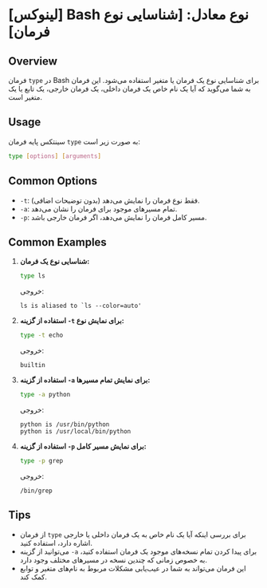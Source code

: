 # [لینوکس] Bash نوع معادل: [شناسایی نوع فرمان]

## Overview
فرمان `type` در Bash برای شناسایی نوع یک فرمان یا متغیر استفاده می‌شود. این فرمان به شما می‌گوید که آیا یک نام خاص یک فرمان داخلی، یک فرمان خارجی، یک تابع یا یک متغیر است.

## Usage
سینتکس پایه فرمان `type` به صورت زیر است:

```bash
type [options] [arguments]
```

## Common Options
- `-t`: فقط نوع فرمان را نمایش می‌دهد (بدون توضیحات اضافی).
- `-a`: تمام مسیرهای موجود برای فرمان را نشان می‌دهد.
- `-p`: مسیر کامل فرمان را نمایش می‌دهد، اگر فرمان خارجی باشد.

## Common Examples
1. **شناسایی نوع یک فرمان:**
   ```bash
   type ls
   ```
   خروجی: 
   ```
   ls is aliased to `ls --color=auto'
   ```

2. **استفاده از گزینه `-t` برای نمایش نوع:**
   ```bash
   type -t echo
   ```
   خروجی: 
   ```
   builtin
   ```

3. **استفاده از گزینه `-a` برای نمایش تمام مسیرها:**
   ```bash
   type -a python
   ```
   خروجی:
   ```
   python is /usr/bin/python
   python is /usr/local/bin/python
   ```

4. **استفاده از گزینه `-p` برای نمایش مسیر کامل:**
   ```bash
   type -p grep
   ```
   خروجی:
   ```
   /bin/grep
   ```

## Tips
- از فرمان `type` برای بررسی اینکه آیا یک نام خاص به یک فرمان داخلی یا خارجی اشاره دارد، استفاده کنید.
- می‌توانید از گزینه `-a` برای پیدا کردن تمام نسخه‌های موجود یک فرمان استفاده کنید، به خصوص زمانی که چندین نسخه در مسیرهای مختلف وجود دارد.
- این فرمان می‌تواند به شما در عیب‌یابی مشکلات مربوط به نام‌های متغیر و توابع کمک کند.